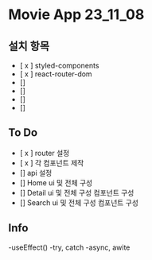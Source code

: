 # Movie App 23_11_08

## 설치 항목

- [ x ] styled-components
- [ x ] react-router-dom
- []
- []
- []
- []

## To Do

- [ x ] router 설정
- [ x ] 각 컴포넌트 제작
- [] api 설정
- [] Home ui 및 전체 구성
- [] Detail ui 및 전체 구성 컴포넌트 구성
- [] Search ui 및 전체 구성 컴포넌트 구성

## Info

-useEffect()
-try, catch
-async, awite
